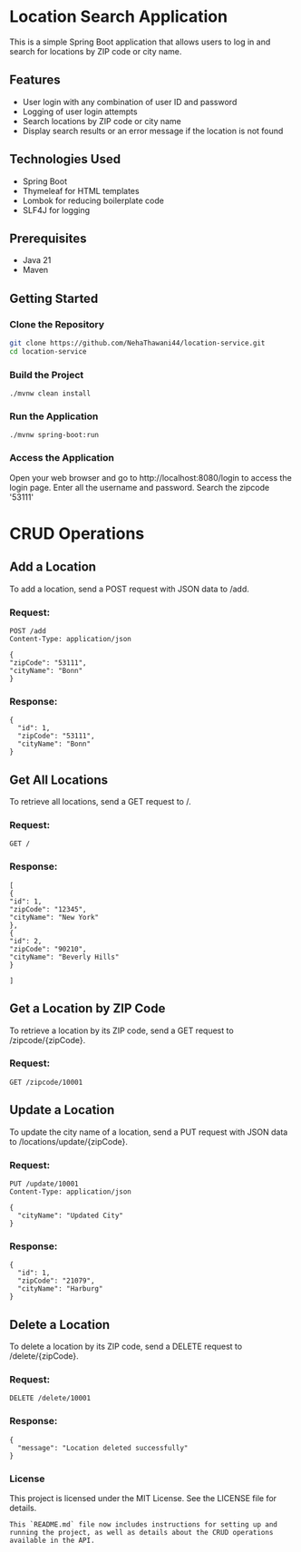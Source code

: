 # Location Search Application

This is a simple Spring Boot application that allows users to log in and search for locations by ZIP code or city name.

## Features

- User login with any combination of user ID and password
- Logging of user login attempts
- Search locations by ZIP code or city name
- Display search results or an error message if the location is not found

## Technologies Used

- Spring Boot
- Thymeleaf for HTML templates
- Lombok for reducing boilerplate code
- SLF4J for logging

## Prerequisites

- Java 21
- Maven

## Getting Started

### Clone the Repository

```sh
git clone https://github.com/NehaThawani44/location-service.git
cd location-service
```

### Build the Project

``./mvnw clean install
``
### Run the Application

``./mvnw spring-boot:run
``

### Access the Application
Open your web browser and go to http://localhost:8080/login to access the login page.
Enter all the username and password.
Search the zipcode '53111'

# CRUD Operations
## Add a Location
To add a location, send a POST request with JSON data to /add.

### Request:

````
POST /add
Content-Type: application/json

{
"zipCode": "53111",
"cityName": "Bonn"
}
````
### Response:
````
{
  "id": 1,
  "zipCode": "53111",
  "cityName": "Bonn"
}
````

## Get All Locations
To retrieve all locations, send a GET request to /.

### Request:
````
GET /
````
### Response:
````````
[
{
"id": 1,
"zipCode": "12345",
"cityName": "New York"
},
{
"id": 2,
"zipCode": "90210",
"cityName": "Beverly Hills"
}

]
````````
## Get a Location by ZIP Code
To retrieve a location by its ZIP code, send a GET request to /zipcode/{zipCode}.

### Request:
````````
GET /zipcode/10001
`````````

## Update a Location
To update the city name of a location, send a PUT request with JSON data to /locations/update/{zipCode}.

### Request:

``````
PUT /update/10001
Content-Type: application/json

{
  "cityName": "Updated City"
}
``````
### Response:
``````
{
  "id": 1,
  "zipCode": "21079",
  "cityName": "Harburg"
}
``````

## Delete a Location
To delete a location by its ZIP code, send a DELETE request to /delete/{zipCode}.

### Request:
``````
DELETE /delete/10001
``````
### Response:
````
{
  "message": "Location deleted successfully"
}
````
### License
This project is licensed under the MIT License. See the LICENSE file for details.

````
This `README.md` file now includes instructions for setting up and running the project, as well as details about the CRUD operations available in the API.
`````



